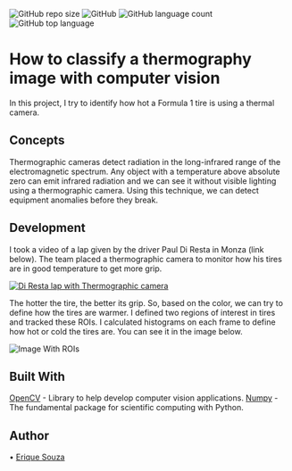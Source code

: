 ![GitHub repo size](https://img.shields.io/github/repo-size/EriqueSouza/Thermographic-Image)
![GitHub](https://img.shields.io/github/license/EriqueSouza/Thermographic-Image)
![GitHub language count](https://img.shields.io/github/languages/count/EriqueSouza/Thermographic-Image)
![GitHub top language](https://img.shields.io/github/languages/top/EriqueSouza/Thermographic-Image)

# How to classify a thermography image with computer vision

In this project, I try to identify how hot a Formula 1 tire is using a thermal camera.

## Concepts

Thermographic cameras detect radiation in the long-infrared range of the electromagnetic spectrum. Any object with a temperature above absolute zero can emit infrared radiation and we can see it without visible lighting using a thermographic camera. Using this technique, we can detect equipment anomalies before they break.

## Development

I took a video of a lap given by the driver Paul Di Resta in Monza (link below). The team placed a thermographic camera to monitor how his tires are in good temperature to get more grip. 

[![Di Resta lap with Thermographic camera](http://img.youtube.com/vi/bmy4FcMHF7w/0.jpg)](http://www.youtube.com/watch?v=bmy4FcMHF7w "Di Resta Lap")

The hotter the tire, the better its grip. So, based on the color, we can try to define how the tires are warmer. I defined two regions of interest in tires and tracked these ROIs. I calculated histograms on each frame to define how hot or cold the tires are. You can see it in the image below.

![Image With ROIs](https://github.com/EriqueSouza/Thermographic-Image/blob/master/Image.png)

## Built With

[OpenCV](https://opencv.org/) - Library to help develop computer vision applications.
[Numpy](https://numpy.org/) - The fundamental package for scientific computing with Python.

## Author

  •	[Erique Souza](https://github.com/EriqueSouza) 
